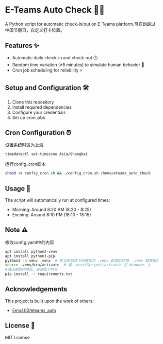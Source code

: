 # E-Teams Auto Check 👨‍💻

A Python script for automatic check-in/out on E-Teams platform.可自动跳过中国节假日，自定义打卡位置。

## Features ✨

- Automatic daily check-in and check-out 🕒
- Random time variation (±5 minutes) to simulate human behavior 🎲
- Cron job scheduling for reliability ⚡

## Setup and Configuration 🛠️

1. Clone this repository
2. Install required dependencies
3. Configure your credentials
4. Set up cron jobs

## Cron Configuration ⏰
设置系统时区为上海
```bash
timedatectl set-timezone Asia/Shanghai
```
运行config_cron脚本
```bash
chmod +x config_cron.sh && ./config_cron.sh /home/eteams_auto_check
```


## Usage 📝

The script will automatically run at configured times:
- Morning: Around 8:20 AM (8:20 - 8:25)
- Evening: Around 6:10 PM (18:10 - 18:15)

## Note ⚠️
修改config.yaml中的内容
   ```bash
   apt install python3-venv
   apt install python3-pip
   python3 -m venv .venv  # 在当前目录下创建名为 .venv 的虚拟环境，.venv 是常见的虚拟环境目录名
   source .venv/bin/activate  # 或 .venv\Scripts\activate 在 Windows 上
   #激活虚拟环境后，安装如下内容
   pip install -r requirements.txt
   ```

## Acknowledgements

This project is built upon the work of others:
- [Emo403/eteams_auto](https://github.com/Emo403/eteams_auto)

## License 📄

MIT License
